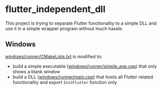 # flutter_independent_dll

This project is trying to separate Flutter functionality to a simple DLL and use it in a simple wrapper program without much hassle.

## Windows

[windows/runner/CMakeLists.txt](windows/runner/CMakeLists.txt) is modified to:

- build a simple executable ([windows/runner/simple_exe.cpp](windows/runner/simple_exe.cpp)) that only shows a blank window
- build a DLL ([windows/runner/main.cpp](windows/runner/main.cpp)) that hosts all Flutter related functionality and export `InitFlutter` function only

